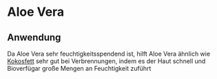 # Aloe Vera

## Anwendung
Da Aloe Vera sehr feuchtigkeitsspendend ist, hilft Aloe Vera ähnlich wie [Kokosfett](Kokosfett.md) sehr gut bei Verbrennungen, indem es der Haut schnell und Bioverfügar große Mengen an Feuchtigkeit zuführt